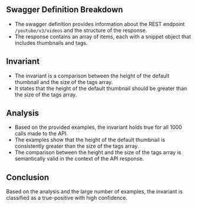 ## Swagger Definition Breakdown
- The swagger definition provides information about the REST endpoint `/youtube/v3/videos` and the structure of the response.
- The response contains an array of items, each with a snippet object that includes thumbnails and tags.

## Invariant
- The invariant is a comparison between the height of the default thumbnail and the size of the tags array.
- It states that the height of the default thumbnail should be greater than the size of the tags array.

## Analysis
- Based on the provided examples, the invariant holds true for all 1000 calls made to the API.
- The examples show that the height of the default thumbnail is consistently greater than the size of the tags array.
- The comparison between the height and the size of the tags array is semantically valid in the context of the API response.

## Conclusion
Based on the analysis and the large number of examples, the invariant is classified as a true-positive with high confidence.
